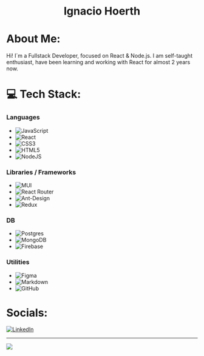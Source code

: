 <h1 align="center">Ignacio Hoerth</h1>

#  About Me:
Hi! I´m a Fullstack Developer, focused on React & Node.js. I am self-taught enthusiast, have been learning and working with React for almost 2 years now. 
 
# 💻 Tech Stack:
### Languages
- ![JavaScript](https://img.shields.io/badge/javascript-%23323330.svg?style=for-the-badge&logo=javascript&logoColor=%23F7DF1E)
- ![React](https://img.shields.io/badge/react-%2320232a.svg?style=for-the-badge&logo=react&logoColor=%2361DAFB) 
- ![CSS3](https://img.shields.io/badge/css3-%231572B6.svg?style=for-the-badge&logo=css3&logoColor=white)
- ![HTML5](https://img.shields.io/badge/html5-%23E34F26.svg?style=for-the-badge&logo=html5&logoColor=white)
- ![NodeJS](https://img.shields.io/badge/node.js-6DA55F?style=for-the-badge&logo=node.js&logoColor=white)
### Libraries / Frameworks
- ![MUI](https://img.shields.io/badge/MUI-%230081CB.svg?style=for-the-badge&logo=material-ui&logoColor=white) 
- ![React Router](https://img.shields.io/badge/React_Router-CA4245?style=for-the-badge&logo=react-router&logoColor=white)
- ![Ant-Design](https://img.shields.io/badge/-AntDesign-%230170FE?style=for-the-badge&logo=ant-design&logoColor=white)
- ![Redux](https://img.shields.io/badge/redux-%23593d88.svg?style=for-the-badge&logo=redux&logoColor=white) 
### DB
- ![Postgres](https://img.shields.io/badge/postgres-%23316192.svg?style=for-the-badge&logo=postgresql&logoColor=white)
- ![MongoDB](https://img.shields.io/badge/MongoDB-%234ea94b.svg?style=for-the-badge&logo=mongodb&logoColor=white) 
- ![Firebase](https://img.shields.io/badge/firebase-%23039BE5.svg?style=for-the-badge&logo=firebase)
### Utilities
- ![Figma](https://img.shields.io/badge/figma-%23F24E1E.svg?style=for-the-badge&logo=figma&logoColor=white) 
- ![Markdown](https://img.shields.io/badge/markdown-%23000000.svg?style=for-the-badge&logo=markdown&logoColor=white) 
- ![GitHub](https://img.shields.io/badge/GitHub-%23000000.svg?style=for-the-badge&logo=github&logoColor=white)





# Socials:
[![LinkedIn](https://img.shields.io/badge/LinkedIn-%230077B5.svg?logo=linkedin&logoColor=white)](https://linkedin.com/in/https://www.linkedin.com/in/ignaciohoerth/) 

---
[![](https://visitcount.itsvg.in/api?id=iHoerth&icon=0&color=0)](https://visitcount.itsvg.in)

